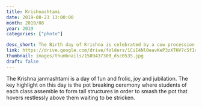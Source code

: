 ```yaml
---
title: Krishnashtami
date: 2019-08-23 13:00:00
month: 2019/08
year: 2019
categories: ["photo"]

desc_short: The Birth day of Krishna is celebrated by a cow procession from Gokulam to the Sai Ramesh Hall. Pot breaking and other events are also held additional to this.
link: https://drive.google.com/drive/folders/1CiI4Nl0eavKeP3zXTHV7cSfIuRWYcXq6
thumbnail: images/thumbnails/1589437309_dsc0535.jpg
draft: false
---
```


The Krishna janmashtami is a day of fun and frolic, joy and jubilation. The key highlight on this day is the pot breaking ceremony where students of each class assemble to form tall structures in order to smash the pot that hovers restlessly above them waiting to be stricken.